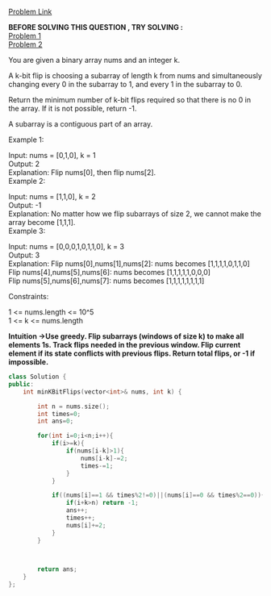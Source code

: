 [Problem Link](https://leetcode.com/problems/minimum-number-of-k-consecutive-bit-flips/description/?envType=daily-question&envId=2024-06-24)<br>

__BEFORE SOLVING THIS QUESTION , TRY SOLVING :__
<br>
[Problem 1](https://leetcode.com/problems/minimum-operations-to-make-binary-array-elements-equal-to-one-i/)<br>
[Problem 2](https://leetcode.com/problems/minimum-operations-to-make-binary-array-elements-equal-to-one-ii/)<br>



You are given a binary array nums and an integer k.<br>

A k-bit flip is choosing a subarray of length k from nums and simultaneously changing every 0 in the subarray to 1, and every 1 in the subarray to 0.<br>

Return the minimum number of k-bit flips required so that there is no 0 in the array. If it is not possible, return -1.<br>

A subarray is a contiguous part of an array.<br>

 

Example 1:<br>

Input: nums = [0,1,0], k = 1<br>
Output: 2<br>
Explanation: Flip nums[0], then flip nums[2].<br>
Example 2:<br>

Input: nums = [1,1,0], k = 2<br>
Output: -1<br>
Explanation: No matter how we flip subarrays of size 2, we cannot make the array become [1,1,1].<br>
Example 3:<br>

Input: nums = [0,0,0,1,0,1,1,0], k = 3<br>
Output: 3<br>
Explanation: 
Flip nums[0],nums[1],nums[2]: nums becomes [1,1,1,1,0,1,1,0]<br>
Flip nums[4],nums[5],nums[6]: nums becomes [1,1,1,1,1,0,0,0]<br>
Flip nums[5],nums[6],nums[7]: nums becomes [1,1,1,1,1,1,1,1]<br>
 

Constraints:<br>

1 <= nums.length <= 10^5<br>
1 <= k <= nums.length<br>

__Intuition ->Use greedy. Flip subarrays (windows of size k) to make all elements 1s. Track flips needed in the previous window. Flip current element if its state conflicts with previous flips. Return total flips, or -1 if impossible.__

```C++
class Solution {
public:
    int minKBitFlips(vector<int>& nums, int k) {

        int n = nums.size();
        int times=0;
        int ans=0;

        for(int i=0;i<n;i++){
            if(i>=k){
                if(nums[i-k]>1){
                    nums[i-k]-=2;
                    times-=1;
                }
            }

            if((nums[i]==1 && times%2!=0)||(nums[i]==0 && times%2==0)){
                if(i+k>n) return -1;
                ans++;
                times++;
                nums[i]+=2;
            }
        }

        

        return ans;
    }
};
```
